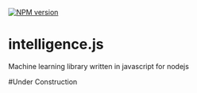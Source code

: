 [![NPM version](https://badge.fury.io/js/intelligence.svg)](http://badge.fury.io/js/intelligence)

intelligence.js
==============

Machine learning library written in javascript for nodejs


#Under Construction
